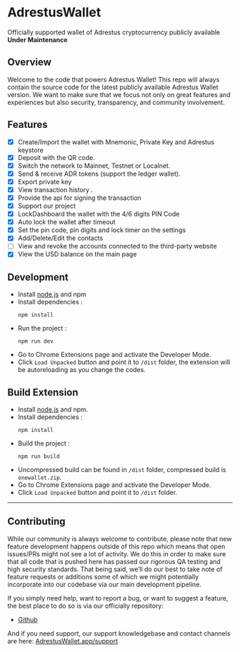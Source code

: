 # AdrestusWallet
Officially supported wallet of Adrestus cryptocurrency publicly available **Under Maintenance**
## Overview
Welcome to the code that powers Adrestus Wallet! This repo will always 
contain the source code for the latest publicly available Adrestus Wallet 
version. We want to make sure that we focus not only on great features 
and experiences but also security, transparency, and community involvement.
## Features

- [x] Create/Import the wallet with Mnemonic, Private Key and Adrestus keystore
- [x] Deposit with the QR code.
- [x] Switch the network to Mainnet, Testnet or Localnet.
- [x] Send & receive ADR tokens (support the ledger wallet).
- [x] Export private key
- [x] View transaction history .
- [x] Provide the api for signing the transaction
- [x] Support our project
- [x] LockDashboard the wallet with the 4/6 digits PIN Code
- [x] Auto lock the wallet after timeout
- [x] Set the pin code, pin digits and lock timer on the settings
- [x] Add/Delete/Edit the contacts
- [ ] View and revoke the accounts connected to the third-party website
- [x] View the USD balance on the main page

## Development

- Install [node.js](https://nodejs.org/) and npm
- Install dependencies :
  ```
  npm install
  ```
- Run the project :
  ```
  npm run dev
  ```
- Go to Chrome Extensions page and activate the Developer Mode.
- Click `Load Unpacked` button and point it to `/dist` folder, the extension will be autoreloading as you change the codes.

## Build Extension

- Install [node.js](https://nodejs.org/) and npm.
- Install dependencies :
  ```
  npm install
  ```
- Build the project :
  ```
  npm run build
  ```
- Uncompressed build can be found in `/dist` folder, compressed build is `onewallet.zip`.
- Go to Chrome Extensions page and activate the Developer Mode.
- Click `Load Unpacked` button and point it to `/dist` folder.

---

## Contributing
While our community is always welcome to contribute, please note that
new feature development happens outside of this repo which means that 
open issues/PRs might not see a lot of activity. We do this in order to
make sure that all code that is pushed here has passed our rigorous QA 
testing and high security standards. That being said, we’ll do our best 
to take note of feature requests or additions  some of which we might 
potentially incorporate into our codebase via our main development pipeline.


If you simply need help, want to report a bug, or want to suggest a feature, the best place to do so is via our officially repository:
- [Github](https://github.com/Adrestus-net/Adrestus)

And if you need support, our support knowledgebase and contact channels are here: [AdrestusWallet.app/support](https://www.adrestus.net/)